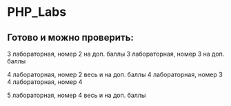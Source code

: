 # PHP_Labs
<h2>Готово и можно проверить:</h2>

3 лабораторная, номер 2 на доп. баллы
3 лабораторная, номер 3 на доп. баллы

4 лабораторная, номер 2 весь и на доп. баллы
4 лабораторная, номер 3
4 лабораторная, номер 4

5 лабораторная, номер 4 весь и на доп. баллы
